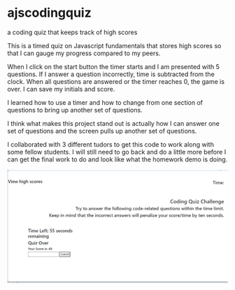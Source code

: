 # ajscodingquiz
a coding quiz that keeps track of high scores


This is a timed quiz on Javascript fundamentals that stores high scores so that I can gauge my progress compared to my peers.

When I click on the start button the timer starts and I am presented with 5 questions.  If I answer a question incorrectly, time is subtracted from the clock. When all questions are answered or the timer reaches 0, the game is over.  I can save my initials and score. 

I learned how to use a timer and how to change from one section of questions to bring up another set of questions.  

I think what makes this project stand out is actually how I can answer one set of questions and the screen pulls up another set of questions.

I collaborated with 3 different tudors to get this code to work along with some fellow students.  I will still need to go back and do a little more before I can get the final work to do and look like what the homework demo is doing.



![Alt text](image.png)
